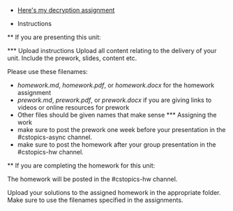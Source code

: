* [Here's my decryption assignment](https://replit.com/@BenjaminEckley/decrypt#main.py)

* Instructions

** If you are presenting this unit:

*** Upload instructions
Upload all content relating to the delivery of your unit. Include the
prework, slides, content etc.

Please use these filenames:
- *homework.md*, *homework.pdf*, or *homework.docx* for the homework
  assignment
- *prework.md*, *prework.pdf*, or *prework.docx* if you are giving
  links to videos or online resources for prework
- Other files should be given names that make sense
*** Assigning the work
- make sure to post the prework one week before your presentation in
  the #cstopics-async channel.
- make sure to post the homework after your group presentation in the
  #cstopics-hw channel.
  
** If you are completing the homework for this unit:

The homework will be posted in the #cstopics-hw channel.

Upload your solutions to the assigned homework in the appropriate
folder. Make sure to use the filenames specified in the assignments.

